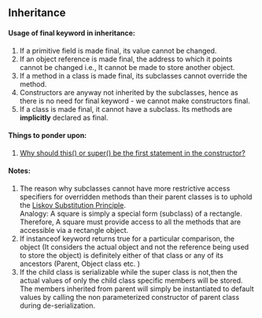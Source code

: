 ## Inheritance
#### Usage of final keyword in inheritance:
1. If a primitive field is made final, its value cannot be changed.
2. If an object reference is made final, the address to which it points cannot be changed i.e., It cannot be made to store another object.
3. If a method in a class is made final, its subclasses cannot override the method.
4. Constructors are anyway not inherited by the subclasses, hence as there is no need for final keyword - we cannot make constructors final.
5. If a class is made final, it cannot have a subclass. Its methods are **implicitly** declared as final.  

#### Things to ponder upon:
1. [Why should this() or super() be the first statement in the constructor?](https://stackoverflow.com/questions/1168345/why-do-this-and-super-have-to-be-the-first-statement-in-a-constructor)

#### Notes:
1. The reason why subclasses cannot have more restrictive access specifiers for overridden methods than their parent classes is
to uphold the [Liskov Substitution Principle](https://en.wikipedia.org/wiki/Liskov_substitution_principle). 
<br>Analogy: A square is simply a special form (subclass) of a rectangle. Therefore, A square must provide access to all the methods that are accessible via a rectangle object.
2. If instanceof keyword returns true for a particular comparison, the object (It considers the actual object and not the reference being used to store the object) is definitely either of that class or any of its ancestors (Parent, Object class etc. ) 
3. If the child class is serializable while the super class is not,then the actual values of only the child class specific members will be stored. The members inherited from parent will simply be instantiated to default values by calling the non parameterized constructor of parent class during de-serialization.